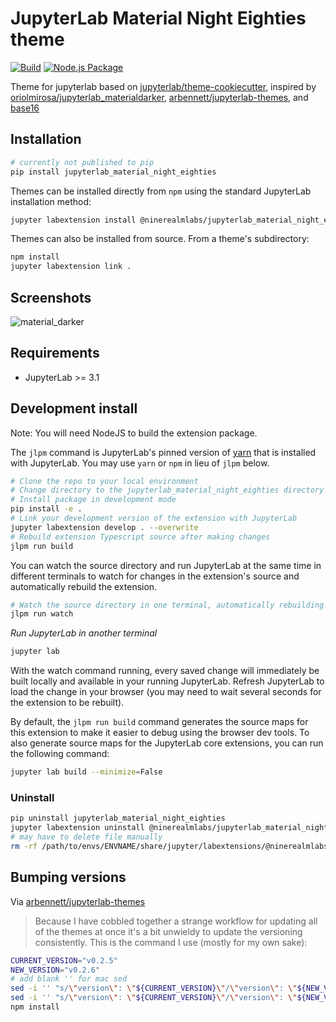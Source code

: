# JupyterLab Material Night Eighties theme

[![Build](https://github.com/ninerealmlabs/jupyterlab-theme-material-night-eighties/actions/workflows/build.yml/badge.svg)](https://github.com/ninerealmlabs/jupyterlab-theme-material-night-eighties/actions/workflows/build.yml) [![Node.js Package](https://github.com/ninerealmlabs/jupyterlab-theme-material-night-eighties/actions/workflows/npm-publish.yml/badge.svg)](https://github.com/ninerealmlabs/jupyterlab-theme-material-night-eighties/actions/workflows/npm-publish.yml)

Theme for jupyterlab based on [jupyterlab/theme-cookiecutter](https://github.com/jupyterlab/theme-cookiecutter), inspired by [oriolmirosa/jupyterlab_materialdarker](https://github.com/oriolmirosa/jupyterlab_materialdarker),
[arbennett/jupyterlab-themes](https://github.com/arbennett/jupyterlab-themes), and [base16](https://github.com/chriskempson/base16)

## Installation

```sh
# currently not published to pip
pip install jupyterlab_material_night_eighties
```

Themes can be installed directly from `npm` using the standard JupyterLab installation method:

```sh
jupyter labextension install @ninerealmlabs/jupyterlab_material_night_eighties
```

Themes can also be installed from source. From a theme's subdirectory:

```sh
npm install
jupyter labextension link .
```

## Screenshots

![material_darker](./screenshots/material_night_eighties.png 'material_night_eighties theme screenshot')

<!--
![theme_wallpaper](./screenshots/themer.png "theme wallpaper")
-->

## Requirements

- JupyterLab >= 3.1

## Development install

Note: You will need NodeJS to build the extension package.

The `jlpm` command is JupyterLab's pinned version of
[yarn](https://yarnpkg.com/) that is installed with JupyterLab. You may use
`yarn` or `npm` in lieu of `jlpm` below.

```bash
# Clone the repo to your local environment
# Change directory to the jupyterlab_material_night_eighties directory
# Install package in development mode
pip install -e .
# Link your development version of the extension with JupyterLab
jupyter labextension develop . --overwrite
# Rebuild extension Typescript source after making changes
jlpm run build
```

You can watch the source directory and run JupyterLab at the same time in different terminals to watch for changes in the extension's source and automatically rebuild the extension.

```bash
# Watch the source directory in one terminal, automatically rebuilding when needed
jlpm run watch
```

_Run JupyterLab in another terminal_

```bash
jupyter lab
```

With the watch command running, every saved change will immediately be built locally and available in your running JupyterLab. Refresh JupyterLab to load the change in your browser (you may need to wait several seconds for the extension to be rebuilt).

By default, the `jlpm run build` command generates the source maps for this extension to make it easier to debug using the browser dev tools. To also generate source maps for the JupyterLab core extensions, you can run the following command:

```bash
jupyter lab build --minimize=False
```

### Uninstall

```bash
pip uninstall jupyterlab_material_night_eighties
jupyter labextension uninstall @ninerealmlabs/jupyterlab_material_night_eighties
# may have to delete file manually
rm -rf /path/to/envs/ENVNAME/share/jupyter/labextensions/@ninerealmlabs/jupyterlab_material_night_eighties
```

## Bumping versions

Via [arbennett/jupyterlab-themes](https://github.com/arbennett/jupyterlab-themes)

> Because I have cobbled together a strange workflow for updating all of the themes at once it's a bit unwieldy
> to update the versioning consistently. This is the command I use (mostly for my own sake):

```sh
CURRENT_VERSION="v0.2.5"
NEW_VERSION="v0.2.6"
# add blank '' for mac sed
sed -i '' "s/\"version\": \"${CURRENT_VERSION}\"/\"version\": \"${NEW_VERSION}\"/g" ./**/package.json
sed -i '' "s/\"version\": \"${CURRENT_VERSION}\"/\"version\": \"${NEW_VERSION}\"/g" ./**/package-lock.json
npm install
```
